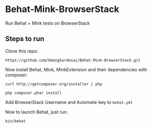 # Behat-Mink-BrowserStack
Run Behat + Mink tests on BrowserStack

## Steps to run 

Clone this repo:

`https://github.com/UmangSardesai/Behat-Mink-BrowserStack.git`


Now install Behat, Mink, MinkExtension and their dependencies with composer:

`curl http://getcomposer.org/installer | php`

`php composer.phar install`

Add BrowserStack Username and Automate-key to `behat.yml`


Now to launch Behat, just run:

`bin/behat`
